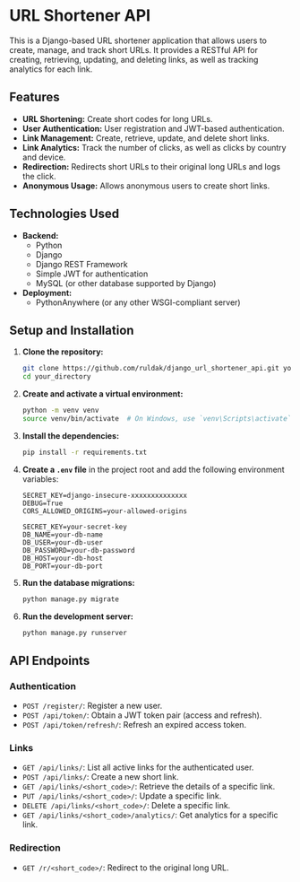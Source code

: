 # URL Shortener API

This is a Django-based URL shortener application that allows users to create, manage, and track short URLs. It provides a RESTful API for creating, retrieving, updating, and deleting links, as well as tracking analytics for each link.

## Features

*   **URL Shortening:** Create short codes for long URLs.
*   **User Authentication:** User registration and JWT-based authentication.
*   **Link Management:** Create, retrieve, update, and delete short links.
*   **Link Analytics:** Track the number of clicks, as well as clicks by country and device.
*   **Redirection:** Redirects short URLs to their original long URLs and logs the click.
*   **Anonymous Usage:** Allows anonymous users to create short links.

## Technologies Used

*   **Backend:**
    *   Python
    *   Django
    *   Django REST Framework
    *   Simple JWT for authentication
    *   MySQL (or other database supported by Django)
*   **Deployment:**
    *   PythonAnywhere (or any other WSGI-compliant server)

## Setup and Installation

1.  **Clone the repository:**
    ```bash
    git clone https://github.com/ruldak/django_url_shortener_api.git your_directory
    cd your_directory
    ```

2.  **Create and activate a virtual environment:**
    ```bash
    python -m venv venv
    source venv/bin/activate  # On Windows, use `venv\Scripts\activate`
    ```

3.  **Install the dependencies:**
    ```bash
    pip install -r requirements.txt
    ```

4.  **Create a `.env` file** in the project root and add the following environment variables:
    ```
    SECRET_KEY=django-insecure-xxxxxxxxxxxxxx
    DEBUG=True
    CORS_ALLOWED_ORIGINS=your-allowed-origins

    SECRET_KEY=your-secret-key
    DB_NAME=your-db-name
    DB_USER=your-db-user
    DB_PASSWORD=your-db-password
    DB_HOST=your-db-host
    DB_PORT=your-db-port
    ```

5.  **Run the database migrations:**
    ```bash
    python manage.py migrate
    ```

6.  **Run the development server:**
    ```bash
    python manage.py runserver
    ```

## API Endpoints

### Authentication

*   `POST /register/`: Register a new user.
*   `POST /api/token/`: Obtain a JWT token pair (access and refresh).
*   `POST /api/token/refresh/`: Refresh an expired access token.

### Links

*   `GET /api/links/`: List all active links for the authenticated user.
*   `POST /api/links/`: Create a new short link.
*   `GET /api/links/<short_code>/`: Retrieve the details of a specific link.
*   `PUT /api/links/<short_code>/`: Update a specific link.
*   `DELETE /api/links/<short_code>/`: Delete a specific link.
*   `GET /api/links/<short_code>/analytics/`: Get analytics for a specific link.

### Redirection

*   `GET /r/<short_code>/`: Redirect to the original long URL.

